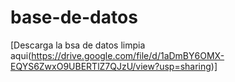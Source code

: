 # base-de-datos
[Descarga la bsa de datos limpia aqui(https://drive.google.com/file/d/1aDmBY6OMX-EQYS6ZwxO9UBERTlZ7QJzU/view?usp=sharing)]
